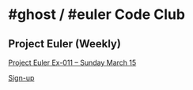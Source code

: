 # #ghost / #euler Code Club

## Project Euler (Weekly)
[Project Euler Ex-011 – Sunday March 15](https://projecteuler.net/problem=15)

[Sign-up](https://gist.github.com/deadghost/6306c6cb81e43b07d354)
